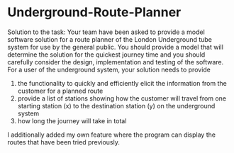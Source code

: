 # Underground-Route-Planner

Solution to the task:
Your team have been asked to provide a model software solution for a route planner of the London Underground tube system for use by the general public. You should provide a model that will determine the solution for the quickest journey time and you should carefully consider the design, implementation and testing of the software.
For a user of the underground system, your solution needs to provide 
1.   the functionality to quickly and efficiently elicit the information from the customer for a planned route
2.   provide a list of stations showing how the customer will travel from one starting station (x) to the destination station (y) on the underground system
3.   how long the journey will take in total

I additionally added my own feature where the program can display the routes that have been tried previously.
